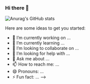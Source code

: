 ### Hi there 👋
![Anurag's GitHub stats](https://github-readme-stats.vercel.app/api?username=quxinsc&show_icons=true&theme=buefy&hide_border=true&custom_title=TinyStar's-GitHub-Stats)

Here are some ideas to get you started:
- 🔭 I’m currently working on ...
- 🌱 I’m currently learning ...
- 👯 I’m looking to collaborate on ...
- 🤔 I’m looking for help with ...
- 💬 Ask me about ...
- 📫 How to reach me: ...
- 😄 Pronouns: ...
- ⚡ Fun fact: ...
-->
